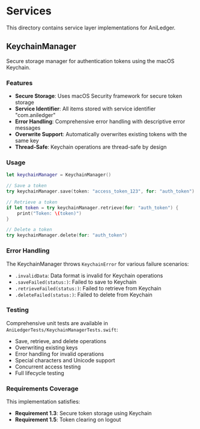 # Services

This directory contains service layer implementations for AniLedger.

## KeychainManager

Secure storage manager for authentication tokens using the macOS Keychain.

### Features

- **Secure Storage**: Uses macOS Security framework for secure token storage
- **Service Identifier**: All items stored with service identifier "com.aniledger"
- **Error Handling**: Comprehensive error handling with descriptive error messages
- **Overwrite Support**: Automatically overwrites existing tokens with the same key
- **Thread-Safe**: Keychain operations are thread-safe by design

### Usage

```swift
let keychainManager = KeychainManager()

// Save a token
try keychainManager.save(token: "access_token_123", for: "auth_token")

// Retrieve a token
if let token = try keychainManager.retrieve(for: "auth_token") {
    print("Token: \(token)")
}

// Delete a token
try keychainManager.delete(for: "auth_token")
```

### Error Handling

The KeychainManager throws `KeychainError` for various failure scenarios:

- `.invalidData`: Data format is invalid for Keychain operations
- `.saveFailed(status:)`: Failed to save to Keychain
- `.retrieveFailed(status:)`: Failed to retrieve from Keychain
- `.deleteFailed(status:)`: Failed to delete from Keychain

### Testing

Comprehensive unit tests are available in `AniLedgerTests/KeychainManagerTests.swift`:

- Save, retrieve, and delete operations
- Overwriting existing keys
- Error handling for invalid operations
- Special characters and Unicode support
- Concurrent access testing
- Full lifecycle testing

### Requirements Coverage

This implementation satisfies:
- **Requirement 1.3**: Secure token storage using Keychain
- **Requirement 1.5**: Token clearing on logout
